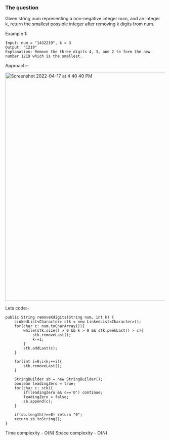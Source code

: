 ### The question

Given string num representing a non-negative integer num, and an integer k, return the smallest possible integer after removing k digits from num.

Example 1:

```
Input: num = "1432219", k = 3
Output: "1219"
Explanation: Remove the three digits 4, 3, and 2 to form the new number 1219 which is the smallest.
```

Approach:-

<img width="722" alt="Screenshot 2022-04-17 at 4 40 40 PM" src="https://user-images.githubusercontent.com/18497513/163711893-9da28519-9136-4299-913b-4ffacde1b98c.png">

Lets code:-

```
public String removeKdigits(String num, int k) {
    LinkedList<Character> stk = new LinkedList<Character>();
    for(char c: num.toCharArray()){
        while(stk.size() > 0 && k > 0 && stk.peekLast() > c){
            stk.removeLast();
            k-=1;
        }
        stk.addLast(c);
    }

    for(int i=0;i<k;++i){
        stk.removeLast();
    }

    StringBuilder sb = new StringBuilder();
    boolean leadingZero = true;
    for(char c: stk){
        if(leadingZero && c=='0') continue;
        leadingZero = false;
        sb.append(c);
    }

    if(sb.length()==0) return "0";
    return sb.toString();
}
```

Time complexity - O(N)
Space complexity - O(N)
